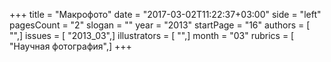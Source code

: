 +++
title = "Макрофото"
date = "2017-03-02T11:22:37+03:00"
side = "left"
pagesCount = "2"
slogan = ""
year = "2013"
startPage = "16"
authors = [ "",]
issues = [ "2013_03",]
illustrators = [ "",]
month = "03"
rubrics = [ "Научная фотография",]
+++
